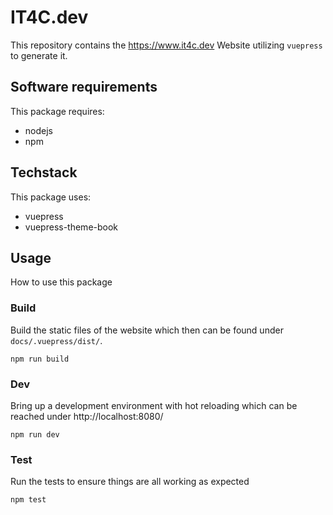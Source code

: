# IT4C.dev

This repository contains the https://www.it4c.dev Website utilizing `vuepress` to generate it.

## Software requirements

This package requires:
- nodejs
- npm

## Techstack

This package uses:
- vuepress
- vuepress-theme-book


## Usage

How to use this package

### Build

Build the static files of the website which then can be found under `docs/.vuepress/dist/`.
```
npm run build
```

### Dev

Bring up a development environment with hot reloading which can be reached under http://localhost:8080/

```
npm run dev
```

### Test

Run the tests to ensure things are all working as expected

```
npm test
```